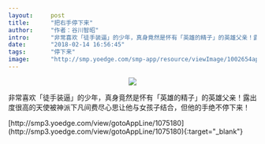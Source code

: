 ```yaml
---
layout:     post
title:      "把右手停下来"
author:     "作者：谷川智昭"
intro:      "非常喜欢「徒手装逼」的少年，真身竟然是怀有「英雄的精子」的英雄父亲！露出度很高的天使被神派下凡间费尽心思让他与女孩子结合，但他的手绝不停下来！"
date:       "2018-02-14 16:56:45"
tags:       "停下来"
image:      "http://smp.yoedge.com/smp-app/resource/viewImage/1002654appline.png"
---
```

<div style="text-align: center">
<p><img src="http://smp.yoedge.com/smp-app/resource/viewImage/1002654appline.png"/></p>
</div>
<p class="post-meta">
<span>非常喜欢「徒手装逼」的少年，真身竟然是怀有「英雄的精子」的英雄父亲！露出度很高的天使被神派下凡间费尽心思让他与女孩子结合，但他的手绝不停下来！</span>
</p>
[http://smp3.yoedge.com/view/gotoAppLine/1075180](http://smp3.yoedge.com/view/gotoAppLine/1075180){:target="_blank"}


